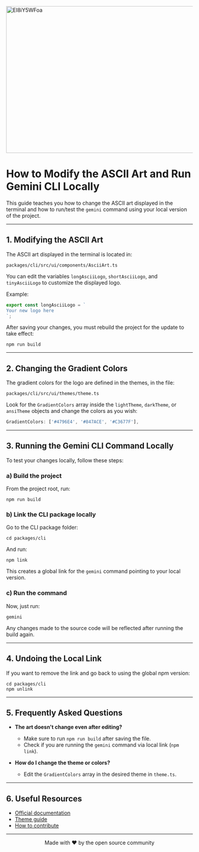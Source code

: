 

<img width="1068" height="395" alt="EI8iY5WFoa" src="https://github.com/user-attachments/assets/e4a64d72-fcf2-49e8-b9a0-2cef29ba3881" />




# How to Modify the ASCII Art and Run Gemini CLI Locally

 This guide teaches you how to change the ASCII art displayed in the terminal and how to run/test the `gemini` command using your local version of the project.

---


## 1. Modifying the ASCII Art

The ASCII art displayed in the terminal is located in:

```
packages/cli/src/ui/components/AsciiArt.ts
```

You can edit the variables `longAsciiLogo`, `shortAsciiLogo`, and `tinyAsciiLogo` to customize the displayed logo.

Example:

```typescript
export const longAsciiLogo = `
Your new logo here
`;
```

After saving your changes, you must rebuild the project for the update to take effect:

```
npm run build
```

---

## 2. Changing the Gradient Colors

The gradient colors for the logo are defined in the themes, in the file:

```
packages/cli/src/ui/themes/theme.ts
```

Look for the `GradientColors` array inside the `lightTheme`, `darkTheme`, or `ansiTheme` objects and change the colors as you wish:

```typescript
GradientColors: ['#4796E4', '#847ACE', '#C3677F'],
```

---

## 3. Running the Gemini CLI Command Locally

To test your changes locally, follow these steps:

### a) Build the project

From the project root, run:

```
npm run build
```

### b) Link the CLI package locally

Go to the CLI package folder:

```
cd packages/cli
```

And run:

```
npm link
```

This creates a global link for the `gemini` command pointing to your local version.

### c) Run the command

Now, just run:

```
gemini
```

Any changes made to the source code will be reflected after running the build again.

---

## 4. Undoing the Local Link

If you want to remove the link and go back to using the global npm version:

```
cd packages/cli
npm unlink
```

---

## 5. Frequently Asked Questions

- **The art doesn't change even after editing?**
  - Make sure to run `npm run build` after saving the file.
  - Check if you are running the `gemini` command via local link (`npm link`).

- **How do I change the theme or colors?**
  - Edit the `GradientColors` array in the desired theme in `theme.ts`.

---

## 6. Useful Resources

- [Official documentation](./docs/index.md)
- [Theme guide](./docs/cli/themes.md)
- [How to contribute](./CONTRIBUTING.md)

---

<p align="center">
  Made with ❤️ by the open source community
</p>
